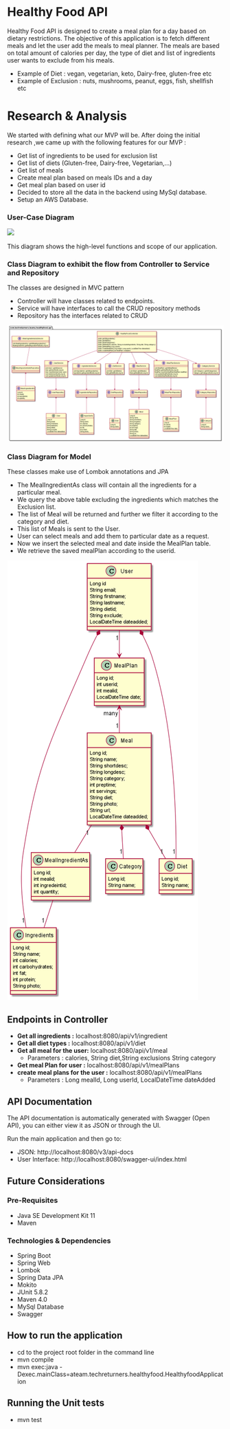 # Healthy Food API
Healthy Food API is designed to create a meal plan for a day based on dietary restrictions. 
The objective of this application is to fetch different meals and let the user add the meals to meal planner.
The meals are based on total amount of calories per day, the type of diet and list of ingredients user wants to exclude from his meals.

* Example of Diet :  vegan, vegetarian, keto, Dairy-free, gluten-free etc
* Example of Exclusion :  nuts, mushrooms, peanut, eggs, fish, shellfish etc

# Research & Analysis
We started with defining what our MVP will be. After doing the initial research ,we came up with the following features for our MVP :

* Get list of ingredients to be used for exclusion list
* Get list of diets (Gluten-free, Dairy-free, Vegetarian,...)
* Get list of meals
* Create meal plan based on meals IDs and a day
* Get meal plan based on user id 
* Decided to store all the data in the backend using MySql database.
* Setup an AWS Database. 

### User-Case Diagram
![](C:\healthy-food-api\docs\HealthyFoodAPI-UserCaseDiagram.drawio.png)

This diagram shows the high-level functions and scope of our application.

### Class Diagram to exhibit the flow from Controller to Service and Repository

The classes are designed in MVC pattern
* Controller will have classes related to endpoints. 
* Service will have interfaces to call the CRUD repository methods
* Repository has the interfaces related to CRUD

![img_1.png](docs/ControllerAndServices.png)

### Class Diagram for Model

These classes make use of Lombok annotations and JPA
* The MealIngredientAs class will contain all the ingredients for a particular meal.
* We query the above table excluding the ingredients which matches the Exclusion list.
* The list of Meal will be returned and further we filter it according to the category and diet.
* This list of Meals is sent to the User.
* User can select meals and add them to particular date as a request.
* Now we insert the selected meal and date inside the MealPlan table.
* We retrieve the saved mealPlan according to the userid.

![img.png](docs/ClassModel.png)

## Endpoints in Controller
* **Get all ingredients :** localhost:8080/api/v1/ingredient
* **Get all diet types :** localhost:8080/api/v1/diet
* **Get all meal for the user:** localhost:8080/api/v1/meal
  * Parameters : calories, String diet,String exclusions String category
* **Get meal Plan for user :** localhost:8080/api/v1/mealPlans
* **create meal plans for the user :** localhost:8080/api/v1/mealPlans
  * Parameters : Long mealId, Long userId, LocalDateTime dateAdded

## API Documentation

The API documentation is automatically generated with Swagger (Open API), you can either view it as JSON or through the UI.

Run the main application and then go to:

- JSON: http://localhost:8080/v3/api-docs
- User Interface: http://localhost:8080/swagger-ui/index.html

## Future Considerations

### Pre-Requisites
- Java SE Development Kit 11
- Maven

### Technologies & Dependencies
- Spring Boot
- Spring Web
- Lombok
- Spring Data JPA
- Mokito
- JUnit 5.8.2
- Maven 4.0
- MySql Database
- Swagger

## How to run the application
  * cd to the project root folder in the command line
  * mvn compile
  * mvn exec:java -Dexec.mainClass=ateam.techreturners.healthyfood.HealthyfoodApplication

## Running the Unit tests
* mvn test
